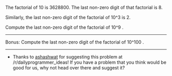 The factorial of 10 is 3628800. The last non-zero digit of that factorial is 8.

Similarly, the last non-zero digit of the factorial of 10^3 is 2.

Compute the last non-zero digit of the factorial of 10^9 .

***

Bonus: Compute the last non-zero digit of the factorial of 10^100 .

***

* Thanks to [ashashwat](http://www.reddit.com/user/ashashwat) for suggesting this problem at /r/dailyprogrammer_ideas! If you have a problem that you think would be good for us, why not head over there and suggest it?
